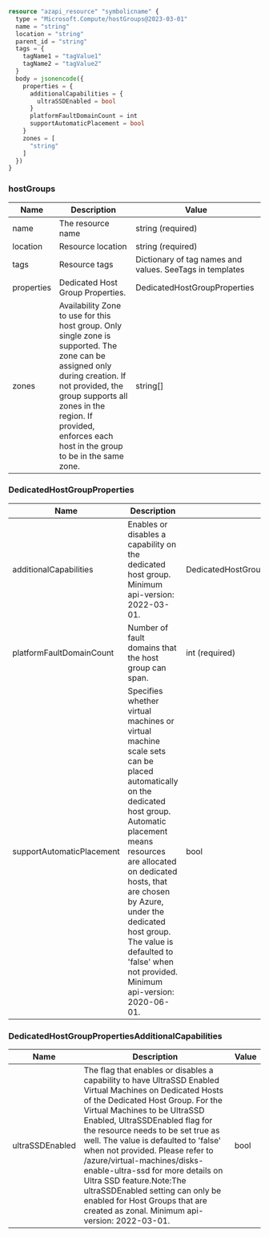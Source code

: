 ```terraform
resource "azapi_resource" "symbolicname" {
  type = "Microsoft.Compute/hostGroups@2023-03-01"
  name = "string"
  location = "string"
  parent_id = "string"
  tags = {
    tagName1 = "tagValue1"
    tagName2 = "tagValue2"
  }
  body = jsonencode({
    properties = {
      additionalCapabilities = {
        ultraSSDEnabled = bool
      }
      platformFaultDomainCount = int
      supportAutomaticPlacement = bool
    }
    zones = [
      "string"
    ]
  })
}

```

### hostGroups

| Name | Description | Value |
|-|-|-|
| name | The resource name | string (required) |
| location | Resource location | string (required) |
| tags | Resource tags | Dictionary of tag names and values. SeeTags in templates |
| properties | Dedicated Host Group Properties. | DedicatedHostGroupProperties |
| zones | Availability Zone to use for this host group. Only single zone is supported. The zone can be assigned only during creation. If not provided, the group supports all zones in the region. If provided, enforces each host in the group to be in the same zone. | string[] |


### DedicatedHostGroupProperties

| Name | Description | Value |
|-|-|-|
| additionalCapabilities | Enables or disables a capability on the dedicated host group. Minimum api-version: 2022-03-01. | DedicatedHostGroupPropertiesAdditionalCapabilities |
| platformFaultDomainCount | Number of fault domains that the host group can span. | int (required) |
| supportAutomaticPlacement | Specifies whether virtual machines or virtual machine scale sets can be placed automatically on the dedicated host group. Automatic placement means resources are allocated on dedicated hosts, that are chosen by Azure, under the dedicated host group. The value is defaulted to 'false' when not provided. Minimum api-version: 2020-06-01. | bool |


### DedicatedHostGroupPropertiesAdditionalCapabilities

| Name | Description | Value |
|-|-|-|
| ultraSSDEnabled | The flag that enables or disables a capability to have UltraSSD Enabled Virtual Machines on Dedicated Hosts of the Dedicated Host Group. For the Virtual Machines to be UltraSSD Enabled, UltraSSDEnabled flag for the resource needs to be set true as well. The value is defaulted to 'false' when not provided. Please refer to /azure/virtual-machines/disks-enable-ultra-ssd for more details on Ultra SSD feature.Note:The ultraSSDEnabled setting can only be enabled for Host Groups that are created as zonal. Minimum api-version: 2022-03-01. | bool |


